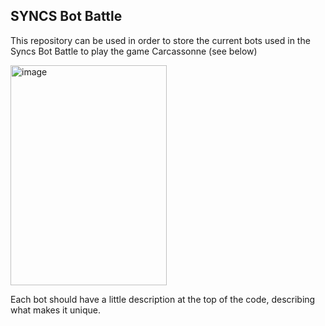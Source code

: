 ## SYNCS Bot Battle
This repository can be used in order to store the current bots used in the Syncs Bot 
Battle to play the game Carcassonne (see below)

<img width="250" height="352" alt="image" src="https://github.com/user-attachments/assets/2597ec57-f137-42d3-bc51-cf99e782a1b6" />

Each bot should have a little description at the top of the code, describing what makes it unique.
